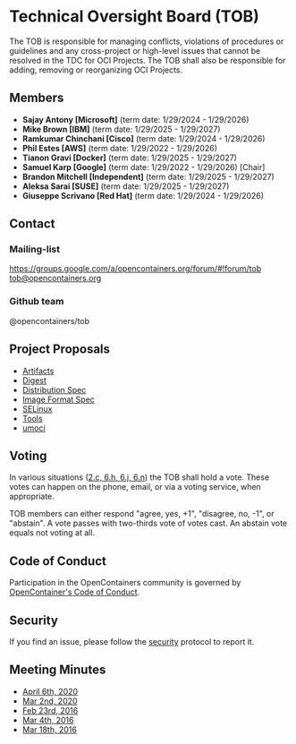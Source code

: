 # Technical Oversight Board (TOB)

The TOB is responsible for managing conflicts, violations of procedures or guidelines and any cross-project or high-level issues that cannot be resolved in the TDC for OCI Projects. The TOB shall also be responsible for adding, removing or reorganizing OCI Projects.

## Members

* **Sajay Antony [Microsoft]** (term date: 1/29/2024 - 1/29/2026)
* **Mike Brown [IBM]** (term date: 1/29/2025 - 1/29/2027)
* **Ramkumar Chinchani [Cisco]** (term date: 1/29/2024 - 1/29/2026)
* **Phil Estes [AWS]** (term date: 1/29/2022 - 1/29/2026)
* **Tianon Gravi [Docker]** (term date: 1/29/2025 - 1/29/2027)
* **Samuel Karp [Google]** (term date: 1/29/2022 - 1/29/2026) [Chair]
* **Brandon Mitchell [Independent]** (term date: 1/29/2025 - 1/29/2027)
* **Aleksa Sarai [SUSE]** (term date: 1/29/2025 - 1/29/2027)
* **Giuseppe Scrivano [Red Hat]** (term date: 1/29/2024 - 1/29/2026)

## Contact

### Mailing-list

<https://groups.google.com/a/opencontainers.org/forum/#!forum/tob> <tob@opencontainers.org>

### Github team

@opencontainers/tob

## Project Proposals

* [Artifacts](proposals/artifacts.md)
* [Digest](proposals/digest.md)
* [Distribution Spec](proposals/distribution.md)
* [Image Format Spec](proposals/image-format)
* [SELinux](proposals/selinux.md)
* [Tools](proposals/tools.md)
* [umoci](proposals/umoci.md)

## Voting

In various situations ([2.c, 6.h, 6.j, 6.n](https://github.com/opencontainers/tob/blob/master/CHARTER.md)) the TOB shall hold a vote. These votes can happen on the phone, email, or via a voting service, when appropriate.

TOB members can either respond "agree, yes, +1", "disagree, no, -1", or "abstain". A vote passes with two-thirds vote of votes cast. An abstain vote equals not voting at all.

## Code of Conduct

Participation in the OpenContainers community is governed by [OpenContainer's Code of Conduct][code-of-conduct].

## Security

If you find an issue, please follow the [security][security] protocol to report it.

## Meeting Minutes

* [April 6th, 2020](https://hackmd.io/kKl1ECKnSLWhgk7dZ2WUFQ)
* [Mar 2nd, 2020](https://hackmd.io/kKl1ECKnSLWhgk7dZ2WUFQ)
* [Feb 23rd, 2016](https://docs.google.com/presentation/d/1thxH4PVmHZO3kWrrLL6H1jAhL4r31Zy8xn8wg1LCmjY/edit#slide=id.p3)
* [Mar 4th, 2016](https://docs.google.com/presentation/d/1sHnTyM5S9IGt4jmdlI2D6dzl_8EBSIaRD0oNvmu7ILQ/edit?ts=56d86a8b#slide=id.p3)
* [Mar 18th, 2016](https://docs.google.com/presentation/d/1tANha5hGnOiMh7DAfVhJ5fNwFLXd0iAqrYLGmPZu94I/edit#slide=id.g11f2d5d0f8_4_4)

[security]: https://github.com/opencontainers/org/blob/master/security
[code-of-conduct]: https://github.com/opencontainers/org/blob/master/CODE_OF_CONDUCT.md
